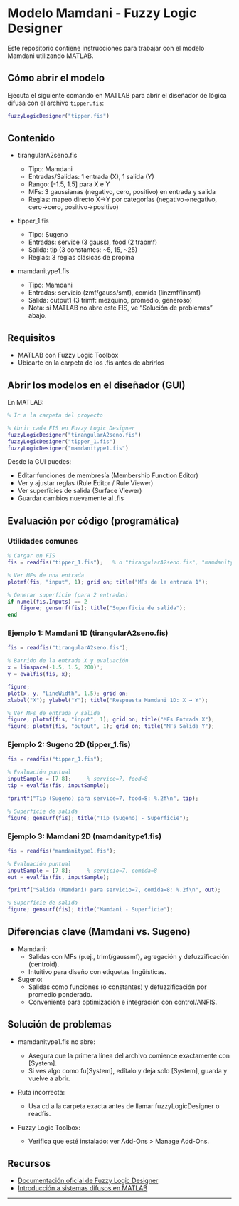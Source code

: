 # Modelo Mamdani - Fuzzy Logic Designer

Este repositorio contiene instrucciones para trabajar con el modelo Mamdani utilizando MATLAB.

## Cómo abrir el modelo

Ejecuta el siguiente comando en MATLAB para abrir el diseñador de lógica difusa con el archivo `tipper.fis`:

```matlab
fuzzyLogicDesigner("tipper.fis")
```

## Contenido

- tirangularA2seno.fis
  - Tipo: Mamdani
  - Entradas/Salidas: 1 entrada (X), 1 salida (Y)
  - Rango: [-1.5, 1.5] para X e Y
  - MFs: 3 gaussianas (negativo, cero, positivo) en entrada y salida
  - Reglas: mapeo directo X→Y por categorías (negativo→negativo, cero→cero, positivo→positivo)

- tipper_1.fis
  - Tipo: Sugeno
  - Entradas: service (3 gauss), food (2 trapmf)
  - Salida: tip (3 constantes: ~5, 15, ~25)
  - Reglas: 3 reglas clásicas de propina

- mamdanitype1.fis
  - Tipo: Mamdani
  - Entradas: servicio (zmf/gauss/smf), comida (linzmf/linsmf)
  - Salida: output1 (3 trimf: mezquino, promedio, generoso)
  - Nota: si MATLAB no abre este FIS, ve “Solución de problemas” abajo.

## Requisitos

- MATLAB con Fuzzy Logic Toolbox
- Ubicarte en la carpeta de los .fis antes de abrirlos

## Abrir los modelos en el diseñador (GUI)

En MATLAB:

```matlab
% Ir a la carpeta del proyecto

% Abrir cada FIS en Fuzzy Logic Designer
fuzzyLogicDesigner("tirangularA2seno.fis")
fuzzyLogicDesigner("tipper_1.fis")
fuzzyLogicDesigner("mamdanitype1.fis")
```

Desde la GUI puedes:
- Editar funciones de membresía (Membership Function Editor)
- Ver y ajustar reglas (Rule Editor / Rule Viewer)
- Ver superficies de salida (Surface Viewer)
- Guardar cambios nuevamente al .fis

## Evaluación por código (programática)

### Utilidades comunes

```matlab
% Cargar un FIS
fis = readfis("tipper_1.fis");   % o "tirangularA2seno.fis", "mamdanitype1.fis"

% Ver MFs de una entrada
plotmf(fis, "input", 1); grid on; title("MFs de la entrada 1");

% Generar superficie (para 2 entradas)
if numel(fis.Inputs) == 2
    figure; gensurf(fis); title("Superficie de salida");
end
```

### Ejemplo 1: Mamdani 1D (tirangularA2seno.fis)

```matlab
fis = readfis("tirangularA2seno.fis");

% Barrido de la entrada X y evaluación
x = linspace(-1.5, 1.5, 200)';
y = evalfis(fis, x);

figure;
plot(x, y, "LineWidth", 1.5); grid on;
xlabel("X"); ylabel("Y"); title("Respuesta Mamdani 1D: X → Y");

% Ver MFs de entrada y salida
figure; plotmf(fis, "input", 1); grid on; title("MFs Entrada X");
figure; plotmf(fis, "output", 1); grid on; title("MFs Salida Y");
```

### Ejemplo 2: Sugeno 2D (tipper_1.fis)

```matlab
fis = readfis("tipper_1.fis");

% Evaluación puntual
inputSample = [7 8];     % service=7, food=8
tip = evalfis(fis, inputSample);

fprintf("Tip (Sugeno) para service=7, food=8: %.2f\n", tip);

% Superficie de salida
figure; gensurf(fis); title("Tip (Sugeno) - Superficie");
```

### Ejemplo 3: Mamdani 2D (mamdanitype1.fis)

```matlab
fis = readfis("mamdanitype1.fis");

% Evaluación puntual
inputSample = [7 8];     % servicio=7, comida=8
out = evalfis(fis, inputSample);

fprintf("Salida (Mamdani) para servicio=7, comida=8: %.2f\n", out);

% Superficie de salida
figure; gensurf(fis); title("Mamdani - Superficie");
```

## Diferencias clave (Mamdani vs. Sugeno)

- Mamdani:
  - Salidas con MFs (p.ej., trimf/gaussmf), agregación y defuzzificación (centroid).
  - Intuitivo para diseño con etiquetas lingüísticas.
- Sugeno:
  - Salidas como funciones (o constantes) y defuzzificación por promedio ponderado.
  - Conveniente para optimización e integración con control/ANFIS.

## Solución de problemas

- mamdanitype1.fis no abre:
  - Asegura que la primera línea del archivo comience exactamente con [System].
  - Si ves algo como fu[System], edítalo y deja solo [System], guarda y vuelve a abrir.

- Ruta incorrecta:
  - Usa cd a la carpeta exacta antes de llamar fuzzyLogicDesigner o readfis.

- Fuzzy Logic Toolbox:
  - Verifica que esté instalado: ver Add-Ons > Manage Add-Ons.


## Recursos 

- [Documentación oficial de Fuzzy Logic Designer](https://www.mathworks.com/help/fuzzy/fuzzy-logic-designer.html)
- [Introducción a sistemas difusos en MATLAB](https://www.mathworks.com/help/fuzzy/overview-of-fuzzy-logic.html)

---
